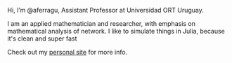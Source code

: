 Hi, I’m @aferragu, Assistant Professor at Universidad ORT Uruguay.

I am an applied mathematician and researcher, with emphasis on mathematical analysis of network. I
like to simulate things in Julia, because it's clean and super fast

Check out my [personal site](https://aferragu.github.io) for more info.

<!---
aferragu/aferragu is a ✨ special ✨ repository because its `README.md` (this file) appears on your GitHub profile.
You can click the Preview link to take a look at your changes.
--->

